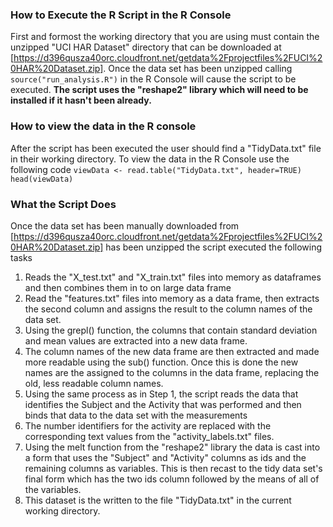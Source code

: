 ### How to Execute the R Script in the R Console
First and formost the working directory that you are using must contain the unzipped "UCI HAR Dataset" directory that can be downloaded at [https://d396qusza40orc.cloudfront.net/getdata%2Fprojectfiles%2FUCI%20HAR%20Dataset.zip].
Once the data set has been unzipped calling 
`source("run_analysis.R")`
in the R Console will cause the script to be executed. **The script uses the "reshape2" library which will need to be installed if it hasn't been already.**

### How to view the data in the R console
After the script has been executed the user should find a "TidyData.txt" file in their working directory.
To view the data in the R Console use the following code
`viewData <- read.table("TidyData.txt", header=TRUE)
head(viewData)`

### What the Script Does
Once the data set has been manually downloaded from [https://d396qusza40orc.cloudfront.net/getdata%2Fprojectfiles%2FUCI%20HAR%20Dataset.zip] has been unzipped the script executed the following tasks

1. Reads the "X\_test.txt" and "X\_train.txt" files into memory as dataframes and then combines them in to on large data frame
2. Read the "features.txt" files into memory as a data frame, then extracts the second column and assigns the result to the column names of the data set.
3. Using the grepl() function, the columns that contain standard deviation and mean values are extracted into a new data frame.
4. The column names of the new data frame are then extracted and made more readable using the sub() function. Once this is done the new names are the assigned to the columns in the data frame, replacing the old, less readable column names.
5. Using the same process as in Step 1, the script reads the data that identifies the Subject and the Activity that was performed and then binds that data to the data set with the measurements
6. The number identifiers for the activity are replaced with the corresponding text values from the "activity_labels.txt" files.
7. Using the melt function from the "reshape2" library the data is cast into a form that uses the "Subject" and "Activity" columns as ids and the remaining columns as variables. This is then recast to the tidy data set's final form which has the two ids column followed by the means of all of the variables.
8. This dataset is the written to the file "TidyData.txt" in the current working directory.
